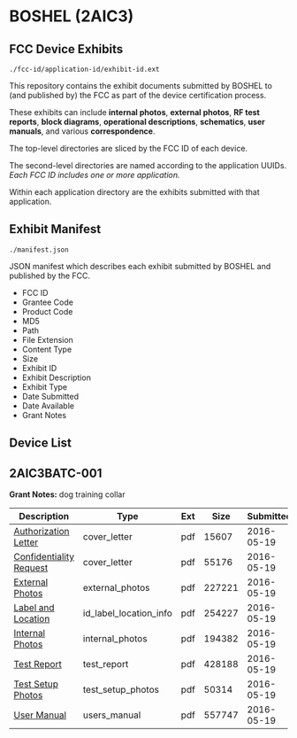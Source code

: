 # BOSHEL (2AIC3)
## FCC Device Exhibits

```
./fcc-id/application-id/exhibit-id.ext
```

This repository contains the exhibit documents submitted by BOSHEL to (and published by) the FCC as part of the device certification process.

These exhibits can include **internal photos**, **external photos**, **RF test reports**, **block diagrams**, **operational descriptions**, **schematics**, **user manuals**, and various **correspondence**.

The top-level directories are sliced by the FCC ID of each device.

The second-level directories are named according to the application UUIDs. *Each FCC ID includes one or more application.*

Within each application directory are the exhibits submitted with that application. 

## Exhibit Manifest

```
./manifest.json
```

JSON manifest which describes each exhibit submitted by BOSHEL and published by the FCC.

- FCC ID
- Grantee Code
- Product Code
- MD5
- Path
- File Extension
- Content Type
- Size
- Exhibit ID
- Exhibit Description
- Exhibit Type
- Date Submitted
- Date Available
- Grant Notes

## Device List
## 2AIC3BATC-001
**Grant Notes:** dog training collar

| Description | Type | Ext | Size | Submitted | Available |
| ----------- | ---- | --- | ---- | --------- | --------- |
| [Authorization Letter](2AIC3BATC-001/e392fc97d57f6083049a95259cb1ad9c/2997209.pdf) | cover_letter | pdf | 15607 | 2016-05-19 | 2016-05-19 |
| [Confidentiality Request](2AIC3BATC-001/e392fc97d57f6083049a95259cb1ad9c/2997210.pdf) | cover_letter | pdf | 55176 | 2016-05-19 | 2016-05-19 |
| [External Photos](2AIC3BATC-001/e392fc97d57f6083049a95259cb1ad9c/2997211.pdf) | external_photos | pdf | 227221 | 2016-05-19 | 2016-11-14 |
| [Label and Location](2AIC3BATC-001/e392fc97d57f6083049a95259cb1ad9c/2997212.pdf) | id_label_location_info | pdf | 254227 | 2016-05-19 | 2016-05-19 |
| [Internal Photos](2AIC3BATC-001/e392fc97d57f6083049a95259cb1ad9c/2997213.pdf) | internal_photos | pdf | 194382 | 2016-05-19 | 2016-11-14 |
| [Test Report](2AIC3BATC-001/e392fc97d57f6083049a95259cb1ad9c/2997216.pdf) | test_report | pdf | 428188 | 2016-05-19 | 2016-05-19 |
| [Test Setup Photos](2AIC3BATC-001/e392fc97d57f6083049a95259cb1ad9c/2997217.pdf) | test_setup_photos | pdf | 50314 | 2016-05-19 | 2016-11-14 |
| [User Manual](2AIC3BATC-001/e392fc97d57f6083049a95259cb1ad9c/2997218.pdf) | users_manual | pdf | 557747 | 2016-05-19 | 2016-11-14 |

